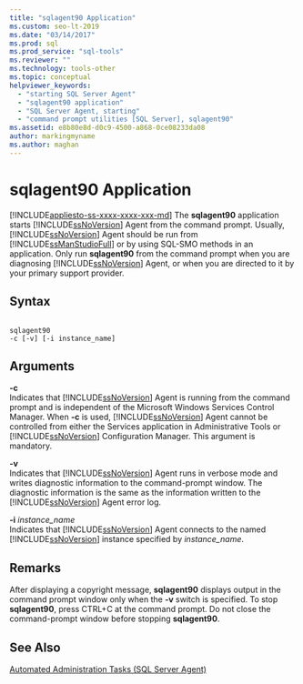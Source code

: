 ```yaml
---
title: "sqlagent90 Application"
ms.custom: seo-lt-2019
ms.date: "03/14/2017"
ms.prod: sql
ms.prod_service: "sql-tools"
ms.reviewer: ""
ms.technology: tools-other
ms.topic: conceptual
helpviewer_keywords: 
  - "starting SQL Server Agent"
  - "sqlagent90 application"
  - "SQL Server Agent, starting"
  - "command prompt utilities [SQL Server], sqlagent90"
ms.assetid: e8b80e8d-d0c9-4500-a868-0ce08233da08
author: markingmyname
ms.author: maghan
---
```

# sqlagent90 Application
[!INCLUDE[appliesto-ss-xxxx-xxxx-xxx-md](../includes/appliesto-ss-xxxx-xxxx-xxx-md.md)]
  The **sqlagent90** application starts [!INCLUDE[ssNoVersion](../includes/ssnoversion-md.md)] Agent from the command prompt. Usually, [!INCLUDE[ssNoVersion](../includes/ssnoversion-md.md)] Agent should be run from [!INCLUDE[ssManStudioFull](../includes/ssmanstudiofull-md.md)] or by using SQL-SMO methods in an application. Only run **sqlagent90** from the command prompt when you are diagnosing [!INCLUDE[ssNoVersion](../includes/ssnoversion-md.md)] Agent, or when you are directed to it by your primary support provider.  
  
## Syntax  
  
```  
  
sqlagent90  
-c [-v] [-i instance_name]  
```  
  
## Arguments  
 **-c**  
 Indicates that [!INCLUDE[ssNoVersion](../includes/ssnoversion-md.md)] Agent is running from the command prompt and is independent of the Microsoft Windows Services Control Manager. When **-c** is used, [!INCLUDE[ssNoVersion](../includes/ssnoversion-md.md)] Agent cannot be controlled from either the Services application in Administrative Tools or [!INCLUDE[ssNoVersion](../includes/ssnoversion-md.md)] Configuration Manager. This argument is mandatory.  
  
 **-v**  
 Indicates that [!INCLUDE[ssNoVersion](../includes/ssnoversion-md.md)] Agent runs in verbose mode and writes diagnostic information to the command-prompt window. The diagnostic information is the same as the information written to the [!INCLUDE[ssNoVersion](../includes/ssnoversion-md.md)] Agent error log.  
  
 **-i** *instance_name*  
 Indicates that [!INCLUDE[ssNoVersion](../includes/ssnoversion-md.md)] Agent connects to the named [!INCLUDE[ssNoVersion](../includes/ssnoversion-md.md)] instance specified by *instance_name*.  
  
## Remarks  
 After displaying a copyright message, **sqlagent90** displays output in the command prompt window only when the **-v** switch is specified. To stop **sqlagent90**, press CTRL+C at the command prompt. Do not close the command-prompt window before stopping **sqlagent90**.  
  
## See Also  
 [Automated Administration Tasks &#40;SQL Server Agent&#41;](https://msdn.microsoft.com/library/541ee5ac-2c9f-4b74-b4f0-13b7bd5920b0)  
  
  
